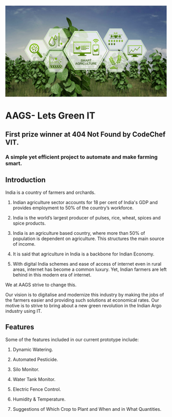 ![Lets Green IT Header](https://github.com/akshatvg/AAGS--Lets-Green-It/blob/master/Pics/header.png "Lets Green IT Header")

# AAGS- Lets Green IT

## First prize winner at 404 Not Found by CodeChef VIT.

### A simple yet efficient project to automate and make farming smart.

## Introduction

India is a country of farmers and orchards.
 
 1) Indian agriculture sector accounts for 18 per cent of India's GDP and provides employment to 50% of the country’s workforce.
 
 2) India is the world’s largest producer of pulses, rice, wheat, spices and spice products. 
 
 3) India is an agriculture based country, where more than 50% of population is dependent on agriculture. This structures the main source of income. 

 4) It is said that agriculture in India is a backbone for Indian Economy.

 5) With digital India schemes and ease of access of internet even in rural areas, internet has become a common luxury. Yet, Indian farmers are left behind in this modern era of internet. 

We at AAGS strive to change this. 

Our vision is to digitalise and modernize this industry by making the jobs of the farmers easier and providing such solutions at economical rates. Our motive is to strive to bring about a new green revolution in the Indian Argo industry using IT.


## Features

Some of the features included in our current prototype include:

1) Dynamic Watering.

2) Automated Pesticide.

3) Silo Monitor.

4) Water Tank Monitor.

5) Electric Fence Control.

6) Humidity & Temperature.

7) Suggestions of Which Crop to Plant and When and in What Quantities. 

